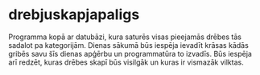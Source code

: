 # drebjuskapjapaligs
Programma kopā ar datubāzi, kura saturēs visas pieejamās drēbes tās sadalot pa kategorijām. Dienas sākumā būs iespēja ievadīt krāsas kādās gribēs savu šīs dienas apģērbu un programmatūra to izvadīs. Būs iespēja arī redzēt, kuras drēbes skapī būs visilgāk un kuras ir vismazāk vilktas.
